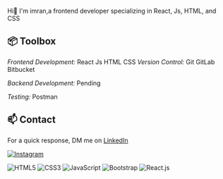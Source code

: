 Hi👋 I'm imran,a frontend developer specializing in React, Js, HTML, and CSS

## 📦 Toolbox

*Frontend Development:* React Js HTML CSS
*Version Control:* Git GitLab Bitbucket

*Backend Development:* Pending

*Testing:*  Postman 

## 📫 Contact

 For a quick response, DM me on [LinkedIn](https://www.linkedin.com/in/imranabdisalan/)
 
[![Instagram](https://img.shields.io/badge/Instagram-%23E4405F.svg?logo=Instagram&logoColor=white)](https://instagram.com/imraac) 



 ![HTML5](https://img.icons8.com/color/48/000000/html-5.png) [](https://icons8.com/icon/20909/html-5)                      ![CSS3](https://img.icons8.com/color/48/000000/css3.png) [](https://icons8.com/icon/20906/css3)
 ![JavaScript](https://img.icons8.com/color/48/000000/javascript.png) [](https://icons8.com/icon/20907/javascript)               ![Bootstrap](https://img.icons8.com/color/48/000000/bootstrap.png) [](https://icons8.com/icon/99865/bootstrap)
 ![React.js](https://img.icons8.com/color/48/000000/react-native.png) [](https://icons8.com/icon/45168/react-native)     
